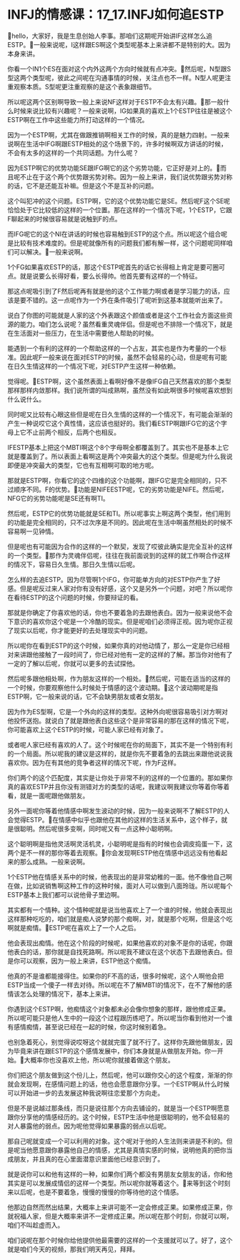 # INFJ的情感课：17_17.INFJ如何追ESTP

🎼hello，大家好，我是生息创始人李事。那咱们这期呢开始讲IF这样怎么追ESTP。🎼一般来说呢，I这样跟ES啊这个类型呢基本上来讲都不是特别的大。因为本身来讲。

你看一个IN1个ES在面对这个内外这两个方向时候就有点冲突。🎼然后呢，N型跟S型这两个类型呢，彼此之间呢在沟通事情的时候，关注点也不一样。N型人呢更注重观察本质。S型呢更注重观察的是这个表象跟细节。

所以呢这两个区别啊导致一般上来说NF这样对于ESTP不会太有兴趣。🎼那一般什么时候来说比较有兴趣呢？一般来说啊，IG如果真的喜欢上1个ESTP往往是被这个ESTP啊在工作中这些能力所打动这样的一个情况。

因为一个ESTP啊，尤其在做跟推销啊相关工作的时候，真的是魅力四射。一般来说啊在生活中IFG啊跟ESTP相处的这个场景下的，许多时候啊双方讲话的时候，不会有太多的这样的一个共同话题。为什么呢？

因为ESTP啊它的优势功能SE跟IFG啊它的这个劣势功能，它正好是对上的。🎼而且呢不止在于这个两个优势跟劣势对称。因为一般上来讲，我们说优势跟劣势对称的话，它不是还能互补嘛。但是这个不是互补的问题。

这个叫犯冲的这个问题。ESTP啊，它的这个优势功能它是SE。然后呢F这个SE呢恰恰处于它比较低的这样的一个位置。那在这样的一个情况下呢，1个ESTP，它跟F聊起来的时候很容易就是说触到F的点。

而IFG呢它的这个NI在讲话的时候也容易触到ESTP的这个点。所以呢这个组合呢是比较有技术难度的。但是呢就像所有的问题我们都有解一样，这个问题呢同样咱们可以解决。🎼一般来说啊。

1个FG如果喜欢ESTP的话，那这个ESTP呢首先的话它长得相上肯定是要可圈可点。就是说要么长得好看，要么长得帅。他首先要有这样的一个特征。

那这点呢吸引到了F然后呢再有就是他的这个工作能力啊或者是学习能力的话，应该是要不错的。这一点呢作为一个外在条件吸引了呢听到这基本就能听出来了。

说白了你图的可能就是人家的这个外表跟这个颜值或者是这个工作社会方面这些资源的能力。咱们怎么说呢？虽然看重灵魂伴侣。但是呢也不排除一个情况下，就是在生活面对一些压力，在生活中需要他人帮助的时候。

能遇到一个有利的这样的一个帮助这样的一个占友，其实也是作为考量的一个标准。因此呢F一般来说在面对ESTP的时候，虽然不会轻易的心动，但是呢有可能在日久生情这样的一个情况下呢，对ESTP产生这样一种依赖。

觉得呢。🎼ESTP啊，这个虽然表面上看啊好像不是像IFG自己天然喜欢的那个类型那样那样内敛那样。我们说所谓的叫成熟啊，虽然没有如此啊很多时候呢喜欢想到什么说什么。

同时呢又比较有心眼这些但是呢在日久生情的这样的一个情况下，有可能会渐渐的产生一种说哎它这个真性情，这应该也挺好的。我们看ESTP啊跟IFG它的这个字母上它不止前两个相反，后两个也相反。

IFESTP基本上把这个MBTI啊这个8个字母啊全都覆盖到了。其实也不是基本上它就是覆盖到了。所以表面上看啊这是两个冲突最大的这个类型。但是呢为什么我说即便是冲突最大的类型，它也有互相啊可取的地方呢。

那就是ESTP啊，你看它的这个四维的这个功能啊，跟IFG它是完全相同的，只不过顺序不同。F的优势。🎼功能是NIFEESTP呢，它的劣势功能是NIFE。然后呢，NFG它的劣势功能呢是SE还有啊TI。

然后呢，ESTP它的优势功能就是SE和TI。所以呢事实上啊这两个类型，他们用到的功能是完全相同的，只不过次序是不同的。因此呢在生活中啊虽然相处的时候不容易啊一见钟情。

但是呢也有可能因为合作的这样的一个默契，发现了哎彼此确实是完全互补的这样的一个类型。🎼那作为灵魂伴侣呢，往往在我前面说到的这样的就工作啊合作这样的情况下，容易日久生情。那日久生情以后呢。

怎么样的去追ESTP。因为尽管啊1个IFG，你可能单方向的对ESTP你产生了好感。但是呢反过来人家对你有没有好感，这个又是另外一个问题，对吧？所以呢你在看待ESTP的这个问题的时候，你要辩证的看。

那就是你确定了你喜欢他的话，你也不要着急的去跟他表白。因为一般来说他不会下意识的喜欢你这个呢是一个冷酷的现实。但是呢咱们必须得正视。因为呢你正视了现实以后呢，你才能更好的去处理现实中的问题。

所以呢你在看到ESTP的这个时候，如果你真的对他动情了，那么一定是你已经相对来讲跟他接触了一段时间了，你已经对他有一定的这样的了解。那当你对他有了一定的了解以后呢，你就可以更多的去试探他。

然后呢多跟他相处啊，作为朋友这样的一个相处。🎼然后呢，可能在适当的这样的一个时候，你要观察他什么时候处于情感的这个波动期。🎼这个波动期呢是指ESTP啊，它一般来说的话，它不会缺男朋友或者女朋友。

因为作为ES型啊，它是一个外向的这样的类型。这种外向呢很容易吸引对方啊对他投怀送抱。就说白了就是跟他表白这些这个是非常容易的那在这样的情况下呢，你可能喜欢上这个ESTP的时候，可能人家已经有对象了。

或者呢人家已经有喜欢的人了。这个时候呢在你的局面下，其实不是一个特别有利的一个局面。所以呢我的建议是这样的，就是你先不要着急的去跳出来跟他说说我喜欢你。因为在有其他的竞争者这样的情况下呢，作为F这样。

你们两个的这个匹配度，其实是让你处于非常不利的这样的一个位置的。那如果你真的喜欢ESTP并且你没有测错对方的类型的话呢，我建议啊我建议你等着你等着看，就是一面呢跟他做朋友。

另外一面呢你等着他情感中啊发生波动的时候，因为一般来说啊不了解ESTP的人会觉得ESTP。🎼在情感中似乎也跟他在其他的这样的生活关系中，这个样子，就是很聪明。然后呢很多变啊，同时呢又有一点这种小聪明啊。

这个聪明啊是指他灵活啊灵活机灵，小聪明呢是指有的时候也会调皮捣蛋一下，这两个是不一样的那你等着去观察。🎼你会发现啊ESTP他在情感中远远没有他看起来的那么成熟。一般来说啊。

1个ESTP他在情感关系中的时候，他表现出的是非常幼稚的一面。他不像他自己啊在做，比如说销售啊这种工作的这种时候，面对人可以做到八面玲珑。所以呢每个ESTP基本上我们都可以说他骨子里边啊。

其实都有一个情种。这个情种呢就是说当他喜欢上了一个谁的时候，他就会表现出这样那种吃吃的，咱们就是痴人说梦的那个痴啊，对，就是那个吃啊，但是这个吃啊就是痴情。🎼ESTP呢在喜欢上了一个人之后。

他会表现出痴情。他在这个阶段的时候呢，如果他喜欢的对象不是你的话呢，你跟他表白的话，那你就是自找死路啊。所以呢我不建议在这个状态下去跟他表白。但是你可以观察，因为一般上来讲，ESTP他这个痴情。

他真的不是谁都能接得住。如果你的F不高的话，很多时候呢，这个人啊他会把ESTP当成一个傻子一样去对待。所以呢在不了解MBTI的情况下，在不了解他的感情该怎么处理的情况下，基本上来讲。

你遇到这个ESTP啊，他痴情这个对象都未必会像你想象的那样，跟他修成正果。所以呢可能只是他人生中的一段这个过程跟历练吧了。所以呢当你看到他对一个谁有感情痴情，甚至说已经在一起的时候，你这时候别着急。

也别急着死心，别觉得说哎呀这个就就完蛋了就不行了。这样你先跟他做朋友，因为毕竟来讲在跟ESTP的这个感情发展中，你们本身就是从做朋友开始。你一开始。🎼大概率你也没喜欢上他，所以呢你就接着做这个朋友。

你们把这个朋友做到这个份儿上，然后呢，他可以跟你交心的这个程度，渐渐的你就会发现啊，在感情问题上的话，他也会愿意跟你分享。一个ESTP啊从什么时候可以开始进一步的去发展这种我说啊往恋爱那个方向走。

但是不是说越过那条线，而只是说往那个方向去铺设的，就是当一个ESTP啊愿意跟你分享他的情感经历的。这个时候，ESTP生活中他是很聪明的，他不会轻易的对人暴露他的弱点。因为呢他觉得如果暴露的弱点以后呢。

那自己呢就变成一个可以利用的对象。这个呢对于他的人生法则来讲是不利的。但是呢当他愿意跟你暴露他自己的情感，尤其是真情实感的时候，说明他真的把你当成朋友，并且真的在心里面潜意识里面他已经意识到了。

就是说你可以和他有这样的一种，如果你们两个都没有男朋友女朋友的话，你和他其实是可以发展成情侣的这样一个类型。所以呢你就等着这个。🎼来等到这个时刻来以后呢，也是不要着急，慢慢的慢慢的你等待他的这个情感。

他那边自然而然出结果，大概率上来讲可能不一定会修成正果。如果修成正果，你就祝福人家，但是大概率来讲不一定修成正果。所以呢在那个时刻，你就可以啊，咱们不叫趁虚而入。

咱们说呢在那个时候你给他提供他最需要的这样的一个支援就可以了。好了，这个就是咱们今天的视频，那我们明天再见，拜拜。

